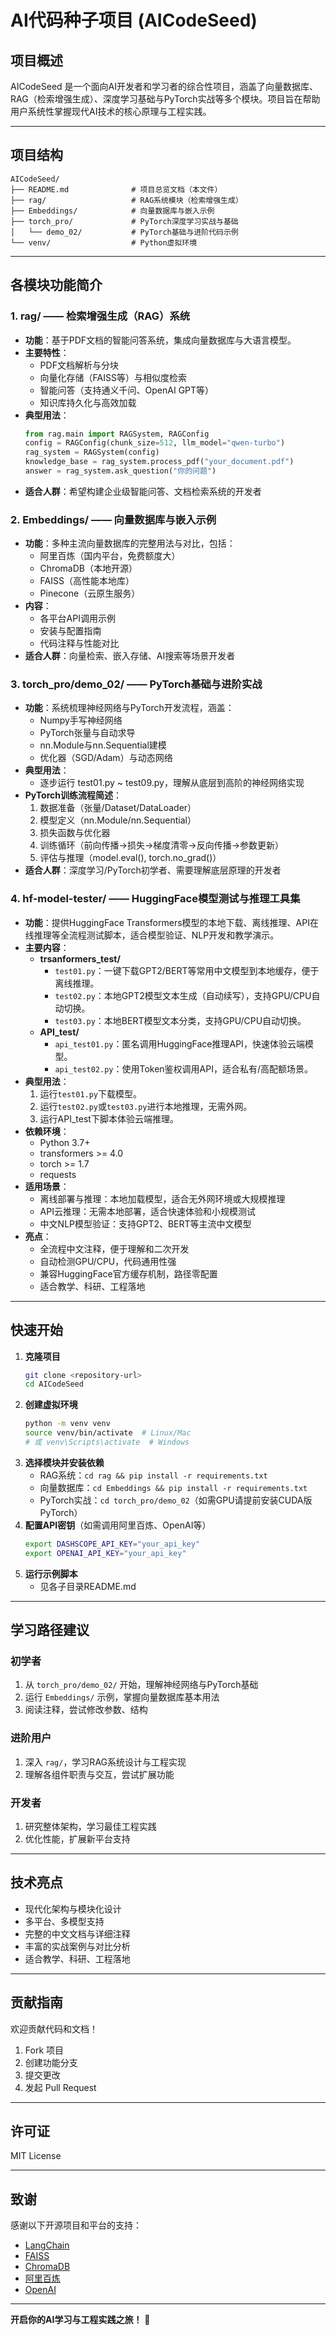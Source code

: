 # AI代码种子项目 (AICodeSeed)

## 项目概述

AICodeSeed 是一个面向AI开发者和学习者的综合性项目，涵盖了向量数据库、RAG（检索增强生成）、深度学习基础与PyTorch实战等多个模块。项目旨在帮助用户系统性掌握现代AI技术的核心原理与工程实践。

---

## 项目结构

```
AICodeSeed/
├── README.md              # 项目总览文档（本文件）
├── rag/                   # RAG系统模块（检索增强生成）
├── Embeddings/            # 向量数据库与嵌入示例
├── torch_pro/             # PyTorch深度学习实战与基础
│   └── demo_02/           # PyTorch基础与进阶代码示例
└── venv/                  # Python虚拟环境
```

---

## 各模块功能简介

### 1. rag/ —— 检索增强生成（RAG）系统
- **功能**：基于PDF文档的智能问答系统，集成向量数据库与大语言模型。
- **主要特性**：
  - PDF文档解析与分块
  - 向量化存储（FAISS等）与相似度检索
  - 智能问答（支持通义千问、OpenAI GPT等）
  - 知识库持久化与高效加载
- **典型用法**：
  ```python
  from rag.main import RAGSystem, RAGConfig
  config = RAGConfig(chunk_size=512, llm_model="qwen-turbo")
  rag_system = RAGSystem(config)
  knowledge_base = rag_system.process_pdf("your_document.pdf")
  answer = rag_system.ask_question("你的问题")
  ```
- **适合人群**：希望构建企业级智能问答、文档检索系统的开发者

### 2. Embeddings/ —— 向量数据库与嵌入示例
- **功能**：多种主流向量数据库的完整用法与对比，包括：
  - 阿里百炼（国内平台，免费额度大）
  - ChromaDB（本地开源）
  - FAISS（高性能本地库）
  - Pinecone（云原生服务）
- **内容**：
  - 各平台API调用示例
  - 安装与配置指南
  - 代码注释与性能对比
- **适合人群**：向量检索、嵌入存储、AI搜索等场景开发者

### 3. torch_pro/demo_02/ —— PyTorch基础与进阶实战
- **功能**：系统梳理神经网络与PyTorch开发流程，涵盖：
  - Numpy手写神经网络
  - PyTorch张量与自动求导
  - nn.Module与nn.Sequential建模
  - 优化器（SGD/Adam）与动态网络
- **典型用法**：
  - 逐步运行 test01.py ~ test09.py，理解从底层到高阶的神经网络实现
- **PyTorch训练流程简述**：
  1. 数据准备（张量/Dataset/DataLoader）
  2. 模型定义（nn.Module/nn.Sequential）
  3. 损失函数与优化器
  4. 训练循环（前向传播→损失→梯度清零→反向传播→参数更新）
  5. 评估与推理（model.eval(), torch.no_grad()）
- **适合人群**：深度学习/PyTorch初学者、需要理解底层原理的开发者

### 4. hf-model-tester/ —— HuggingFace模型测试与推理工具集
- **功能**：提供HuggingFace Transformers模型的本地下载、离线推理、API在线推理等全流程测试脚本，适合模型验证、NLP开发和教学演示。
- **主要内容**：
  - **trsanformers_test/**
    - `test01.py`：一键下载GPT2/BERT等常用中文模型到本地缓存，便于离线推理。
    - `test02.py`：本地GPT2模型文本生成（自动续写），支持GPU/CPU自动切换。
    - `test03.py`：本地BERT模型文本分类，支持GPU/CPU自动切换。
  - **API_test/**
    - `api_test01.py`：匿名调用HuggingFace推理API，快速体验云端模型。
    - `api_test02.py`：使用Token鉴权调用API，适合私有/高配额场景。
- **典型用法**：
  1. 运行`test01.py`下载模型。
  2. 运行`test02.py`或`test03.py`进行本地推理，无需外网。
  3. 运行API_test下脚本体验云端推理。
- **依赖环境**：
  - Python 3.7+
  - transformers >= 4.0
  - torch >= 1.7
  - requests
- **适用场景**：
  - 离线部署与推理：本地加载模型，适合无外网环境或大规模推理
  - API云推理：无需本地部署，适合快速体验和小规模测试
  - 中文NLP模型验证：支持GPT2、BERT等主流中文模型
- **亮点**：
  - 全流程中文注释，便于理解和二次开发
  - 自动检测GPU/CPU，代码通用性强
  - 兼容HuggingFace官方缓存机制，路径零配置
  - 适合教学、科研、工程落地

---

## 快速开始

1. **克隆项目**
   ```bash
   git clone <repository-url>
   cd AICodeSeed
   ```
2. **创建虚拟环境**
   ```bash
   python -m venv venv
   source venv/bin/activate  # Linux/Mac
   # 或 venv\Scripts\activate  # Windows
   ```
3. **选择模块并安装依赖**
   - RAG系统：`cd rag && pip install -r requirements.txt`
   - 向量数据库：`cd Embeddings && pip install -r requirements.txt`
   - PyTorch实战：`cd torch_pro/demo_02`（如需GPU请提前安装CUDA版PyTorch）
4. **配置API密钥**（如需调用阿里百炼、OpenAI等）
   ```bash
   export DASHSCOPE_API_KEY="your_api_key"
   export OPENAI_API_KEY="your_api_key"
   ```
5. **运行示例脚本**
   - 见各子目录README.md

---

## 学习路径建议

### 初学者
1. 从 `torch_pro/demo_02/` 开始，理解神经网络与PyTorch基础
2. 运行 `Embeddings/` 示例，掌握向量数据库基本用法
3. 阅读注释，尝试修改参数、结构

### 进阶用户
1. 深入 `rag/`，学习RAG系统设计与工程实现
2. 理解各组件职责与交互，尝试扩展功能

### 开发者
1. 研究整体架构，学习最佳工程实践
2. 优化性能，扩展新平台支持

---

## 技术亮点
- 现代化架构与模块化设计
- 多平台、多模型支持
- 完整的中文文档与详细注释
- 丰富的实战案例与对比分析
- 适合教学、科研、工程落地

---

## 贡献指南

欢迎贡献代码和文档！
1. Fork 项目
2. 创建功能分支
3. 提交更改
4. 发起 Pull Request

---

## 许可证

MIT License

---

## 致谢

感谢以下开源项目和平台的支持：
- [LangChain](https://github.com/langchain-ai/langchain)
- [FAISS](https://github.com/facebookresearch/faiss)
- [ChromaDB](https://github.com/chroma-core/chroma)
- [阿里百炼](https://bailian.console.aliyun.com/)
- [OpenAI](https://openai.com/)

---

**开启你的AI学习与工程实践之旅！** 🚀
